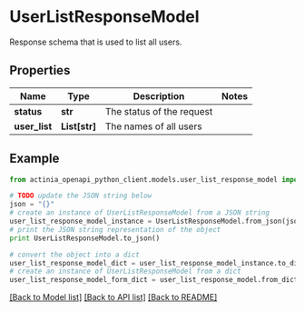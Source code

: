 # UserListResponseModel

Response schema that is used to list all users.

## Properties
Name | Type | Description | Notes
------------ | ------------- | ------------- | -------------
**status** | **str** | The status of the request | 
**user_list** | **List[str]** | The names of all users | 

## Example

```python
from actinia_openapi_python_client.models.user_list_response_model import UserListResponseModel

# TODO update the JSON string below
json = "{}"
# create an instance of UserListResponseModel from a JSON string
user_list_response_model_instance = UserListResponseModel.from_json(json)
# print the JSON string representation of the object
print UserListResponseModel.to_json()

# convert the object into a dict
user_list_response_model_dict = user_list_response_model_instance.to_dict()
# create an instance of UserListResponseModel from a dict
user_list_response_model_form_dict = user_list_response_model.from_dict(user_list_response_model_dict)
```
[[Back to Model list]](../README.md#documentation-for-models) [[Back to API list]](../README.md#documentation-for-api-endpoints) [[Back to README]](../README.md)



